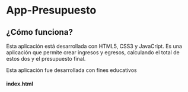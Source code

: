 # App-Presupuesto

## ¿Cómo funciona?

Esta aplicación está desarrollada con HTML5, CSS3 y JavaCript.
Es una aplicación que permite crear ingresos y egresos, calculando el 
total de estos dos y el presupuesto final.

Esta aplicación fue desarrollada con fines educativos

#### index.html